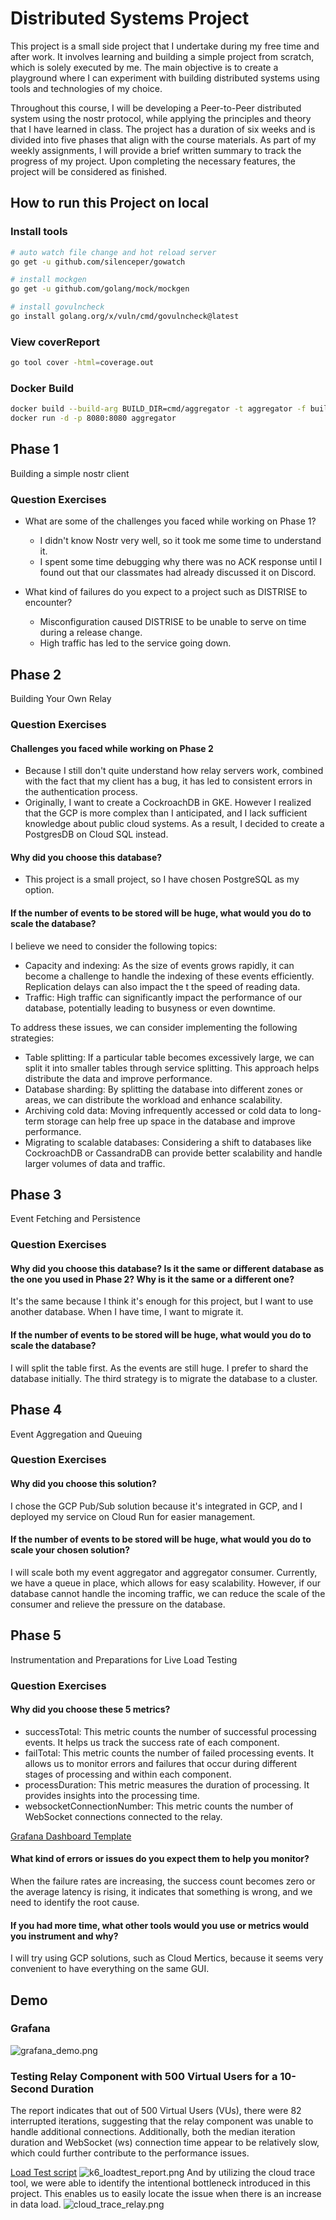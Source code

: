 # Distributed Systems Project 
This project is a small side project that I undertake during my free time and after work. It involves learning and building a simple project from scratch, which is solely executed by me. The main objective is to create a playground where I can experiment with building distributed systems using tools and technologies of my choice.

Throughout this course, I will be developing a Peer-to-Peer distributed system using the nostr protocol, while applying the principles and theory that I have learned in class. The project has a duration of six weeks and is divided into five phases that align with the course materials. As part of my weekly assignments, I will provide a brief written summary to track the progress of my project. Upon completing the necessary features, the project will be considered as finished.
## How to run this Project on local
### Install tools
```bash
# auto watch file change and hot reload server
go get -u github.com/silenceper/gowatch

# install mockgen
go get -u github.com/golang/mock/mockgen

# install govulncheck
go install golang.org/x/vuln/cmd/govulncheck@latest
```

### View coverReport
```bash
go tool cover -html=coverage.out
```

### Docker Build
```bash
docker build --build-arg BUILD_DIR=cmd/aggregator -t aggregator -f build/dockerfile/Dockerfile .
docker run -d -p 8080:8080 aggregator    
```

## Phase 1
Building a simple nostr client

### Question Exercises
- What are some of the challenges you faced while working on Phase 1?
  - I didn't know Nostr very well, so it took me some time to understand it.
  - I spent some time debugging why there was no ACK response until I found out that our classmates had already discussed it on Discord. 


- What kind of failures do you expect to a project such as DISTRISE to encounter?
  - Misconfiguration caused DISTRISE to be unable to serve on time during a release change. 
  - High traffic has led to the service going down.


## Phase 2
Building Your Own Relay

### Question Exercises
#### **Challenges you faced while working on Phase 2**
  - Because I still don't quite understand how relay servers work, combined with the fact that my client has a bug, it has led to consistent errors in the authentication process.  
  - Originally, I want to create a CockroachDB in GKE. However I realized that the GCP is more complex than I anticipated, and I lack sufficient knowledge about public cloud systems. As a result, I decided to create a PostgresDB on Cloud SQL instead. 


#### **Why did you choose this database?**
  - This project is a small project, so I have chosen PostgreSQL as my option.

#### **If the number of events to be stored will be huge, what would you do to scale the database?**

I believe we need to consider the following topics:
- Capacity and indexing: As the size of events grows rapidly, it can become a challenge to handle the indexing of these events efficiently. Replication delays can also impact the t the speed of reading data.
- Traffic: High traffic can significantly impact the performance of our database, potentially leading to busyness or even downtime.

To address these issues, we can consider implementing the following strategies:
- Table splitting: If a particular table becomes excessively large, we can split it into smaller tables through service splitting. This approach helps distribute the data and improve performance.
- Database sharding: By splitting the database into different zones or areas, we can distribute the workload and enhance scalability.
- Archiving cold data: Moving infrequently accessed or cold data to long-term storage can help free up space in the database and improve performance.
- Migrating to scalable databases: Considering a shift to databases like CockroachDB or CassandraDB can provide better scalability and handle larger volumes of data and traffic.

## Phase 3
Event Fetching and Persistence

### Question Exercises
#### **Why did you choose this database? Is it the same or different database as the one you used in Phase 2? Why is it the same or a different one?**
It's the same because I think it's enough for this project, but I want to use another database. When I have time, I want to migrate it.
#### **If the number of events to be stored will be huge, what would you do to scale the database?**
I will split the table first. As the events are still huge. I prefer to shard the database initially. The third strategy is to migrate the database to a cluster.

## Phase 4
Event Aggregation and Queuing

### Question Exercises
#### **Why did you choose this solution?**
I chose the GCP Pub/Sub solution because it's integrated in GCP, and I deployed my service on Cloud Run for easier management.
#### **If the number of events to be stored will be huge, what would you do to scale your chosen solution?**
I will scale both my event aggregator and aggregator consumer. Currently, we have a queue in place, which allows for easy scalability. However, if our database cannot handle the incoming traffic, we can reduce the scale of the consumer and relieve the pressure on the database.

## Phase 5 
Instrumentation and Preparations for Live Load Testing

### Question Exercises
#### **Why did you choose these 5 metrics?**
- successTotal: This metric counts the number of successful processing events. It helps us track the success rate of each component. 
- failTotal: This metric counts the number of failed processing events. It allows us to monitor errors and failures that occur during different stages of processing and within each component.
- processDuration: This metric measures the duration of processing. It provides insights into the processing time.
- websocketConnectionNumber: This metric counts the number of WebSocket connections connected to the relay.

[Grafana Dashboard Template](scripts/metrics/grafana-dashboard/DISTRISE.json)
#### **What kind of errors or issues do you expect them to help you monitor?**
When the failure rates are increasing, the success count becomes zero or the average latency is rising, it indicates that something is wrong, and we need to identify the root cause.
#### **If you had more time, what other tools would you use or metrics would you instrument and why?**
I will try using GCP solutions, such as Cloud Mertics, because it seems very convenient to have everything on the same GUI.

## Demo
### Grafana
![grafana_demo.png](assets/images/grafana_demo.png)
### Testing Relay Component with 500 Virtual Users for a 10-Second Duration
The report indicates that out of 500 Virtual Users (VUs), there were 82 interrupted iterations, suggesting that the relay component was unable to handle additional connections. Additionally, both the median iteration duration and WebSocket (ws) connection time appear to be relatively slow, which could further contribute to the performance issues. 

[Load Test script](scripts/loadtest/k6/relay.js)
![k6_loadtest_report.png](assets/images/k6_loadtest_report.png)
And by utilizing the cloud trace tool, we were able to identify the intentional bottleneck introduced in this project. This enables us to easily locate the issue when there is an increase in data load.
![cloud_trace_relay.png](assets/images/cloud_trace_relay.png)